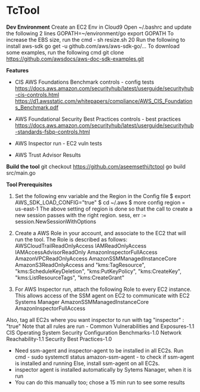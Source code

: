 # TcTool

**Dev Environment**
Create an EC2 Env in Cloud9
Open ~/.bashrc and update the following 2 lines
    GOPATH=~/environment/go
    export GOPATH
To increase the EBS size, run the cmd - sh resize.sh 20
Run the following to install aws-sdk
    go get -u github.com/aws/aws-sdk-go/...
To download some examples, run the following cmd
    git clone https://github.com/awsdocs/aws-doc-sdk-examples.git

**Features**
- CIS AWS Foundations Benchmark controls - config tests
https://docs.aws.amazon.com/securityhub/latest/userguide/securityhub-cis-controls.html
https://d1.awsstatic.com/whitepapers/compliance/AWS_CIS_Foundations_Benchmark.pdf

- AWS Foundational Security Best Practices controls - best practices
https://docs.aws.amazon.com/securityhub/latest/userguide/securityhub-standards-fsbp-controls.html

- AWS Inspector run - EC2 vuln tests

- AWS Trust Advisor Results

**Build the tool**
git checkout https://github.com/aseemsethi/tctool
go build src/main.go

**Tool Prerequisites**
1) Set the following env variable and the Region in the Config file
$ export AWS_SDK_LOAD_CONFIG="true"
$ cd ~/.aws 
$ more config 
region = us-east-1
The above setting of region is done so that the call to create a new session passes with the right region.
sess, err := session.NewSessionWithOptions

2) Create a AWS Role in your account, and associate to the EC2 that will run the tool.
The Role is described as follows:
                AWSCloudTrailReadOnlyAccess
                IAMReadOnlyAccess
                IAMAccessAdvisorReadOnly
                AmazonInspectorFullAccess
                AmazonVPCReadOnlyAccess
                AmazonSSMManagedInstanceCore
                AmazonS3ReadOnlyAccess
and
                "kms:TagResource",
                "kms:ScheduleKeyDeletion",
                "kms:PutKeyPolicy",
                "kms:CreateKey",
                "kms:ListResourceTags",
                "kms:CreateGrant"
    
3) For AWS Inspector run, attach the following Role to every EC2 instance. This
allows access of the SSM agent on EC2 to communicate with EC2 Systems Manager
AmazonSSMManagedInstanceCore
AmazonInspectorFullAccess

Also, tag all EC2s where you want inspector to run with tag "inspector" : "true"
Note that all rules are run - 
Common Vulnerabilities and Exposures-1.1
CIS Operating System Security Configuration Benchmarks-1.0
Network Reachability-1.1
Security Best Practices-1.0

- Need ssm-agent and inspector-agent to be installed in all EC2s.
Run cmd - sudo systemctl status amazon-ssm-agent - to check if ssm-agent is installed and running
Else, install ssm-agent on all EC2s.
- inspector agent is installed automatically by Sytems Nanager, when it is run
- You can do this manually too; chose a 15 min run to see some results

